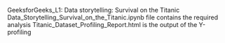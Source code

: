GeeksforGeeks_L1: Data storytelling: Survival on the Titanic 
Data_Storytelling_Survival_on_the_Titanic.ipynb file contains the required analysis
Titanic_Dataset_Profiling_Report.html is the output of the Y-profiling 

